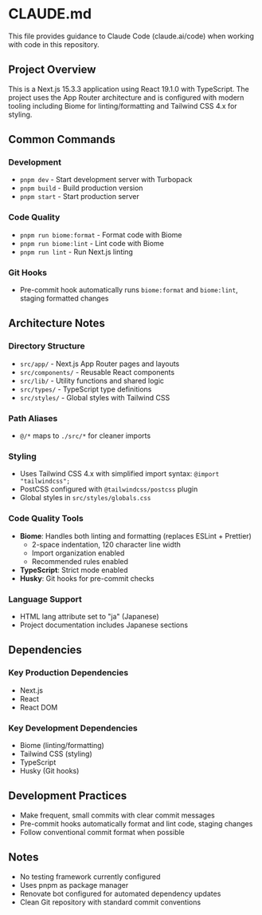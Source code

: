 # CLAUDE.md

This file provides guidance to Claude Code (claude.ai/code) when working with code in this repository.

## Project Overview

This is a Next.js 15.3.3 application using React 19.1.0 with TypeScript. The project uses the App Router architecture and is configured with modern tooling including Biome for linting/formatting and Tailwind CSS 4.x for styling.

## Common Commands

### Development
- `pnpm dev` - Start development server with Turbopack
- `pnpm build` - Build production version
- `pnpm start` - Start production server

### Code Quality
- `pnpm run biome:format` - Format code with Biome
- `pnpm run biome:lint` - Lint code with Biome
- `pnpm run lint` - Run Next.js linting

### Git Hooks
- Pre-commit hook automatically runs `biome:format` and `biome:lint`, staging formatted changes

## Architecture Notes

### Directory Structure
- `src/app/` - Next.js App Router pages and layouts
- `src/components/` - Reusable React components
- `src/lib/` - Utility functions and shared logic
- `src/types/` - TypeScript type definitions
- `src/styles/` - Global styles with Tailwind CSS

### Path Aliases
- `@/*` maps to `./src/*` for cleaner imports

### Styling
- Uses Tailwind CSS 4.x with simplified import syntax: `@import "tailwindcss";`
- PostCSS configured with `@tailwindcss/postcss` plugin
- Global styles in `src/styles/globals.css`

### Code Quality Tools
- **Biome**: Handles both linting and formatting (replaces ESLint + Prettier)
  - 2-space indentation, 120 character line width
  - Import organization enabled
  - Recommended rules enabled
- **TypeScript**: Strict mode enabled
- **Husky**: Git hooks for pre-commit checks

### Language Support
- HTML lang attribute set to "ja" (Japanese)
- Project documentation includes Japanese sections

## Dependencies

### Key Production Dependencies
- Next.js
- React
- React DOM

### Key Development Dependencies
- Biome (linting/formatting)
- Tailwind CSS (styling)
- TypeScript
- Husky (Git hooks)

## Development Practices

- Make frequent, small commits with clear commit messages
- Pre-commit hooks automatically format and lint code, staging changes
- Follow conventional commit format when possible

## Notes

- No testing framework currently configured
- Uses pnpm as package manager
- Renovate bot configured for automated dependency updates
- Clean Git repository with standard commit conventions